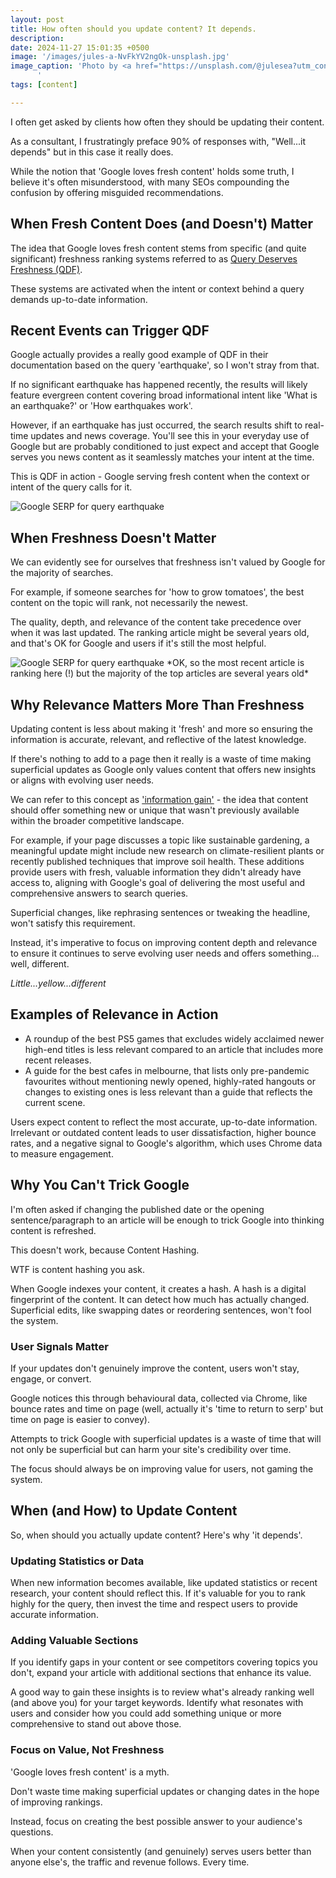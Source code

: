 ```yaml
---
layout: post
title: How often should you update content? It depends.
description: 
date: 2024-11-27 15:01:35 +0500
image: '/images/jules-a-NvFkYV2ngOk-unsplash.jpg'
image_caption: 'Photo by <a href="https://unsplash.com/@julesea?utm_content=creditCopyText&utm_medium=referral&utm_source=unsplash">jules a.</a> on <a href="https://unsplash.com/photos/grayscale-photography-of-brother-typewriter-NvFkYV2ngOk?utm_content=creditCopyText&utm_medium=referral&utm_source=unsplash">Unsplash</a>
      '
tags: [content]

---
```


I often get asked by clients how often they should be updating their content.

As a consultant, I frustratingly preface 90% of responses with, "Well...it depends" but in this case it really does.

While the notion that 'Google loves fresh content' holds some truth, I believe it's often misunderstood, with many SEOs compounding the confusion by offering misguided recommendations.

<h2>When Fresh Content Does (and Doesn't) Matter</h2>

The idea that Google loves fresh content stems from specific (and quite significant) freshness ranking systems referred to as <a href="https://developers.google.com/search/docs/appearance/ranking-systems-guide" target="_blank">Query Deserves Freshness (QDF)</a>. 

These systems are activated when the intent or context behind a query demands up-to-date information.

<h2>Recent Events can Trigger QDF</h2>

Google actually provides a really good example of QDF in their documentation based on the query 'earthquake', so I won't stray from that. 

If no significant earthquake has happened recently, the results will likely feature evergreen content covering broad informational intent like 'What is an earthquake?' or 'How earthquakes work'.

However, if an earthquake has just occurred, the search results shift to real-time updates and news coverage. You'll see this in your everyday use of Google but are probably conditioned to just expect and accept that Google serves you news content as it seamlessly matches your intent at the time.

This is QDF in action - Google serving fresh content when the context or intent of the query calls for it.

<img src="/images/earthquake.png" loading="lazy" alt="Google SERP for query earthquake">

<h2>When Freshness Doesn't Matter</h2>

We can evidently see for ourselves that freshness isn't valued by Google for the majority of searches. 

For example, if someone searches for 'how to grow tomatoes', the best content on the topic will rank, not necessarily the newest. 

The quality, depth, and relevance of the content take precedence over when it was last updated. The ranking article might be several years old, and that's OK for Google and users if it's still the most helpful.

<img src="/images/growing-tomatoes.png" loading="lazy" alt="Google SERP for query earthquake">
*OK, so the most recent article is ranking here (!) but the majority of the top articles are several years old*

<h2>Why Relevance Matters More Than Freshness</h2>

Updating content is less about making it 'fresh' and more so ensuring the information is accurate, relevant, and reflective of the latest knowledge. 

If there's nothing to add to a page then it really is a waste of time making superficial updates as Google only values content that offers new insights or aligns with evolving user needs.

We can refer to this concept as <a href="https://www.clearscope.io/blog/information-gain-seo" target="_blank">'information gain'</a> - the idea that content should offer something new or unique that wasn't previously available within the broader competitive landscape.

For example, if your page discusses a topic like sustainable gardening, a meaningful update might include new research on climate-resilient plants or recently published techniques that improve soil health. These additions provide users with fresh, valuable information they didn't already have access to, aligning with Google's goal of delivering the most useful and comprehensive answers to search queries.

Superficial changes, like rephrasing sentences or tweaking the headline, won't satisfy this requirement. 

Instead, it's imperative to focus on improving content depth and relevance to ensure it continues to serve evolving user needs and offers something…well, different.

<lite-youtube videoid="yJYyEuP9LOU"></lite-youtube>

*Little...yellow...different*

<h2>Examples of Relevance in Action</h2>

<ul>
<li>A roundup of the best PS5 games that excludes widely acclaimed newer high-end titles is less relevant compared to an article that includes more recent releases.</li>
<li>A guide for the best cafes in melbourne, that lists only pre-pandemic favourites without mentioning newly opened, highly-rated hangouts or changes to existing ones is less relevant than a guide that reflects the current scene.</li>
</ul>

Users expect content to reflect the most accurate, up-to-date information. Irrelevant or outdated content leads to user dissatisfaction, higher bounce rates, and a negative signal to Google's algorithm, which uses Chrome data to measure engagement.

<h2>Why You Can't Trick Google</h2>

I'm often asked if changing the published date or the opening sentence/paragraph to an article will be enough to trick Google into thinking content is refreshed.

This doesn't work, because Content Hashing.

WTF is content hashing you ask.

When Google indexes your content, it creates a hash. A hash is a digital fingerprint of the content. It can detect how much has actually changed. Superficial edits, like swapping dates or reordering sentences, won't fool the system.

<h3>User Signals Matter</h3>

If your updates don't genuinely improve the content, users won't stay, engage, or convert. 

Google notices this through behavioural data, collected via Chrome, like bounce rates and time on page (well, actually it's 'time to return to serp' but time on page is easier to convey).

Attempts to trick Google with superficial updates is a waste of time that will not only be superficial but can harm your site's credibility over time. 

The focus should always be on improving value for users, not gaming the system.

<h2>When (and How) to Update Content</h2>

So, when should you actually update content? Here's why 'it depends'.

<h3>Updating Statistics or Data</h3>

When new information becomes available, like updated statistics or recent research, your content should reflect this. If it's valuable for you to rank highly for the query, then invest the time and respect users to provide accurate information.

<h3>Adding Valuable Sections</h3>

If you identify gaps in your content or see competitors covering topics you don't, expand your article with additional sections that enhance its value.

A good way to gain these insights is to review what's already ranking well (and above you) for your target keywords. Identify what resonates with users and consider how you could add something unique or more comprehensive to stand out above those.

<h3>Focus on Value, Not Freshness</h3>

'Google loves fresh content' is a myth.

Don't waste time making superficial updates or changing dates in the hope of improving rankings. 

Instead, focus on creating the best possible answer to your audience's questions. 

When your content consistently (and genuinely) serves users better than anyone else's, the traffic and revenue follows. Every time.


<lite-youtube videoid="IKiSPUc2Jck" params="start=53"></lite-youtube>